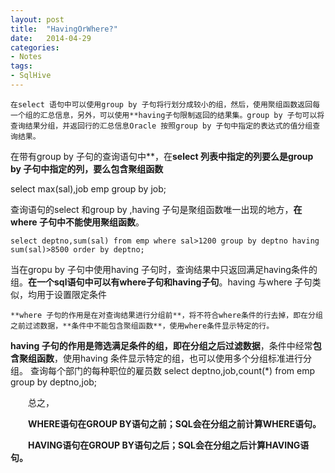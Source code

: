 ```yaml
---
layout: post
title:  "HavingOrWhere?"
date:   2014-04-29
categories: 
- Notes 
tags:
- SqlHive
---
```


    在select 语句中可以使用group by 子句将行划分成较小的组，然后，使用聚组函数返回每一个组的汇总信息，另外，可以使用**having子句限制返回的结果集。group by 子句可以将查询结果分组，并返回行的汇总信息Oracle 按照group by 子句中指定的表达式的值分组查询结果。
   在带有group by 子句的查询语句中**，在**select 列表中指定的列要么是group by 子句中指定的列，要么包含聚组函数**
   
   select max(sal),job emp group by job; 
   

   查询语句的select 和group by ,having 子句是聚组函数唯一出现的地方，**在where 子句中不能使用聚组函数**。
   
    select deptno,sum(sal) from emp where sal>1200 group by deptno having sum(sal)>8500 order by deptno;
    
   当在gropu by 子句中使用having 子句时，查询结果中只返回满足having条件的组。**在一个sql语句中可以有where子句和having子句**。having 与where 子句类似，均用于设置限定条件 
 
    **where 子句的作用是在对查询结果进行分组前**，将不符合where条件的行去掉，即在分组之前过滤数据，**条件中不能包含聚组函数**，使用where条件显示特定的行。
  **having 子句的作用是筛选满足条件的组，即在分组之后过滤数据**，条件中经常**包含聚组函数**，使用having 条件显示特定的组，也可以使用多个分组标准进行分组。
  查询每个部门的每种职位的雇员数 
  select deptno,job,count(*) from emp group by deptno,job;
 
　　总之，  

　　**WHERE语句在GROUP BY语句之前；SQL会在分组之前计算WHERE语句。**   

　　**HAVING语句在GROUP BY语句之后；SQL会在分组之后计算HAVING语句。**
